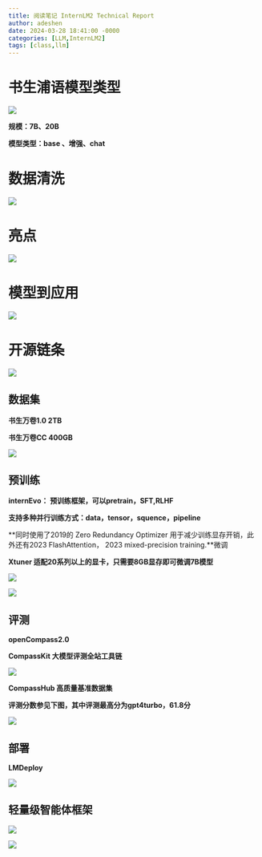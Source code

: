 ```yaml
---
title: 阅读笔记 InternLM2 Technical Report
author: adeshen
date: 2024-03-28 18:41:00 -0000
categories: [LLM,InternLM2]
tags: [class,llm]
---
```


# 书生浦语模型类型

![](https://cdn.nlark.com/yuque/0/2024/png/33726064/1711541135680-68e3ad57-2fd7-4a07-91ab-bb07c3904ba9.png)

**规模：7B、20B**

**模型类型：base 、增强、chat**

# 数据清洗

![](https://cdn.nlark.com/yuque/0/2024/png/33726064/1711541244338-3e2597c5-52aa-406b-8a31-289957ec7efc.png)

# 亮点

![](https://cdn.nlark.com/yuque/0/2024/png/33726064/1711541358122-c73bc1ba-293a-41a6-a89a-31da3a629c91.png)

# 模型到应用

![](https://cdn.nlark.com/yuque/0/2024/png/33726064/1711541791476-9a4f75c2-a215-48f7-b31a-d6cfea860eb9.png)

# 开源链条

![](https://cdn.nlark.com/yuque/0/2024/png/33726064/1711541937553-8f55ca21-7d68-40b0-9a2f-5582f5970f25.png)

## 数据集

**书生万卷1.0   2TB**

**书生万卷CC   400GB**

![](https://cdn.nlark.com/yuque/0/2024/png/33726064/1711541996168-7b9697c7-b985-411d-9980-37dcb121a6ff.png)

## 预训练

**internEvo： 预训练框架，可以pretrain，SFT,RLHF**

**支持多种并行训练方式：data，tensor，squence，pipeline**

**同时使用了2019的 Zero Redundancy Optimizer 用于减少训练显存开销，此外还有2023 FlashAttention， 2023 mixed-precision training.**微调

**Xtuner    适配20系列以上的显卡，只需要8GB显存即可微调7B模型**

![](https://cdn.nlark.com/yuque/0/2024/png/33726064/1711542109792-8c4659e1-185b-425e-a559-9360dc044383.png)

![](https://cdn.nlark.com/yuque/0/2024/png/33726064/1711542186384-2289d75f-afc3-425a-892b-07f03058515e.png)

## 评测

**openCompass2.0**

**CompassKit 大模型评测全站工具链**

![](https://cdn.nlark.com/yuque/0/2024/png/33726064/1711542257154-1c3612ea-edc5-417b-a9bf-1df49632eac9.png)

**CompassHub 高质量基准数据集**

**评测分数参见下图，其中评测最高分为gpt4turbo，61.8分**

![](https://cdn.nlark.com/yuque/0/2024/png/33726064/1711542446186-822fc802-42e8-44c2-856c-98a46ae475b2.png)

## 部署

**LMDeploy**

![](https://cdn.nlark.com/yuque/0/2024/png/33726064/1711542718013-9a7c3605-72bd-41d0-97ea-54ad52448032.png)

## 轻量级智能体框架

![](https://cdn.nlark.com/yuque/0/2024/png/33726064/1711542922583-e94fe10e-09c3-4bac-9581-73fda69235fe.png)

![](https://cdn.nlark.com/yuque/0/2024/png/33726064/1711542996969-8fdd5642-57d8-4188-9e73-00e8ce3d974b.png)
